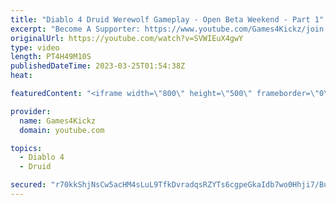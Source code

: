 ```yaml
---
title: "Diablo 4 Druid Werewolf Gameplay - Open Beta Weekend - Part 1"
excerpt: "Become A Supporter: https://www.youtube.com/Games4Kickz/join Lilith has returned to Sanctuary, summoned by a dark ritual ..."
originalUrl: https://youtube.com/watch?v=SVWIEuX4gwY
type: video
length: PT4H49M10S
publishedDateTime: 2023-03-25T01:54:38Z
heat: 

featuredContent: "<iframe width=\"800\" height=\"500\" frameborder=\"0\" src=\"https://www.youtube.com/embed/SVWIEuX4gwY\" allow=\"accelerometer; autoplay; encrypted-media; gyroscope; picture-in-picture\" allowfullscreen></iframe>"

provider:
  name: Games4Kickz
  domain: youtube.com

topics:
  - Diablo 4
  - Druid

secured: "r70kkShjNsCw5acHM4sLuL9TfkDvradqsRZYTs6cgpeGkaIdb7wo0Hhji7/BugBA2kEUmNpZBmjTWwBX87Png7Lerpwh5wAZ9q/sgNQ14zdKLe8RKOHD3P56Y/hXFWncVmNIoRtgJv7FXBO424RSMxMjAKENMjVZqZ+HuVawj1MD4DcMAVF4QWF81MO8AyR/EKZ06XCnLyu/lR/0S8ie+9Z7UldLxV1CmCj/yB/BSKluUA8FXLQxPHXUMJzhaOdw5x8Jbwka7Fo1skMd4z11D0Tqv6D+EBoPt/3gu1C1IphjWoM1hePjCRt+YS3DkHhfYsCIwBmm4ZQEMUM+8AoyoOmndHWKRfHg1EtI005cM9rT0+/BoVBvoptzacviJTySrsngb2DuH+06YUNj7uCcpSim/Xfcmh0IgNusigymBu8=;HpYBRshvBgrln2HcKypLvw=="
---
```


